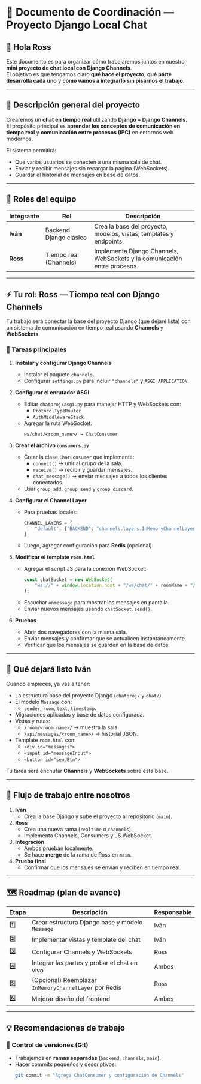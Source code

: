 # 🤝 Documento de Coordinación — Proyecto Django Local Chat

## 👋 Hola Ross

Este documento es para organizar cómo trabajaremos juntos en nuestro **mini proyecto de chat local con Django Channels**.  
El objetivo es que tengamos claro **qué hace el proyecto**, **qué parte desarrolla cada uno** y **cómo vamos a integrarlo sin pisarnos el trabajo**.

---

## 💬 Descripción general del proyecto

Crearemos un **chat en tiempo real** utilizando **Django + Django Channels**.  
El propósito principal es **aprender los conceptos de comunicación en tiempo real** y **comunicación entre procesos (IPC)** en entornos web modernos.

El sistema permitirá:

- Que varios usuarios se conecten a una misma sala de chat.
- Enviar y recibir mensajes sin recargar la página (WebSockets).
- Guardar el historial de mensajes en base de datos.

---

## 👥 Roles del equipo

| Integrante | Rol | Descripción |
|-------------|-----|-------------|
| **Iván** | Backend Django clásico | Crea la base del proyecto, modelos, vistas, templates y endpoints. |
| **Ross** | Tiempo real (Channels) | Implementa Django Channels, WebSockets y la comunicación entre procesos. |

---

## ⚡ Tu rol: Ross — Tiempo real con Django Channels

Tu trabajo será conectar la base del proyecto Django (que dejaré lista) con un sistema de comunicación en tiempo real usando **Channels** y **WebSockets**.

### 🔧 Tareas principales

1. **Instalar y configurar Django Channels**
   - Instalar el paquete `channels`.
   - Configurar `settings.py` para incluir `"channels"` y `ASGI_APPLICATION`.

2. **Configurar el enrutador ASGI**
   - Editar `chatproj/asgi.py` para manejar HTTP y WebSockets con:
     - `ProtocolTypeRouter`
     - `AuthMiddlewareStack`
   - Agregar la ruta WebSocket:
     ```
     ws/chat/<room_name>/ → ChatConsumer
     ```

3. **Crear el archivo `consumers.py`**
   - Crear la clase `ChatConsumer` que implemente:
     - `connect()` → unir al grupo de la sala.
     - `receive()` → recibir y guardar mensajes.
     - `chat_message()` → enviar mensajes a todos los clientes conectados.
   - Usar `group_add`, `group_send` y `group_discard`.

4. **Configurar el Channel Layer**
   - Para pruebas locales:
     ```python
     CHANNEL_LAYERS = {
         "default": {"BACKEND": "channels.layers.InMemoryChannelLayer"}
     }
     ```
   - Luego, agregar configuración para **Redis** (opcional).

5. **Modificar el template `room.html`**
   - Agregar el script JS para la conexión WebSocket:
     ```javascript
     const chatSocket = new WebSocket(
         "ws://" + window.location.host + "/ws/chat/" + roomName + "/"
     );
     ```
   - Escuchar `onmessage` para mostrar los mensajes en pantalla.
   - Enviar nuevos mensajes usando `chatSocket.send()`.

6. **Pruebas**
   - Abrir dos navegadores con la misma sala.
   - Enviar mensajes y confirmar que se actualicen instantáneamente.
   - Verificar que los mensajes se guarden en la base de datos.

---

## 🧱 Qué dejará listo Iván

Cuando empieces, ya vas a tener:

- La estructura base del proyecto Django (`chatproj/` y `chat/`).
- El modelo `Message` con:
  - `sender`, `room`, `text`, `timestamp`.
- Migraciones aplicadas y base de datos configurada.
- Vistas y rutas:
  - `/room/<room_name>/` → muestra la sala.
  - `/api/messages/<room_name>/` → historial JSON.
- Template `room.html` con:
  - `<div id="messages">`
  - `<input id="messageInput">`
  - `<button id="sendBtn">`

Tu tarea será enchufar **Channels** y **WebSockets** sobre esta base.

---

## 🔄 Flujo de trabajo entre nosotros

1. **Iván**
   - Crea la base Django y sube el proyecto al repositorio (`main`).
2. **Ross**
   - Crea una nueva rama (`realtime` o `channels`).
   - Implementa Channels, Consumers y JS WebSocket.
3. **Integración**
   - Ambos prueban localmente.
   - Se hace **merge** de la rama de Ross en `main`.
4. **Prueba final**
   - Confirmar que los mensajes se envían y reciben en tiempo real.

---

## 🗺️ Roadmap (plan de avance)

| Etapa | Descripción | Responsable |
|--------|--------------|-------------|
| 1️⃣ | Crear estructura Django base y modelo `Message` | Iván |
| 2️⃣ | Implementar vistas y template del chat | Iván |
| 3️⃣ | Configurar Channels y WebSockets | Ross |
| 4️⃣ | Integrar las partes y probar el chat en vivo | Ambos |
| 5️⃣ | (Opcional) Reemplazar `InMemoryChannelLayer` por Redis | Ross |
| 6️⃣ | Mejorar diseño del frontend | Ambos |

---

## 💡 Recomendaciones de trabajo

### 📂 Control de versiones (Git)
- Trabajemos en **ramas separadas** (`backend`, `channels`, `main`).
- Hacer commits pequeños y descriptivos:
  ```bash
  git commit -m "Agrega ChatConsumer y configuración de Channels"
